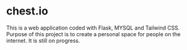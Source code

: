# chest.io
This is a web application coded with Flask, MYSQL and Tailwind CSS. Purpose of this project is to create a personal space for people on the internet.
It is still on progress. 
